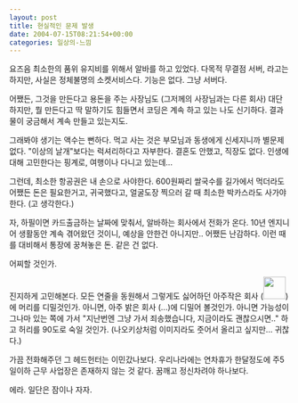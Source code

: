 ```yaml
---
layout: post
title: 현실적인 문제 발생
date: 2004-07-15T08:21:54+00:00
categories: 일상의-느낌
---
```

요즈음 최소한의 품위 유지비를 위해서 알바를 하고 있었다. 다목적 무결점 서버, 라고는 하지만, 사실은 정체불명의 소켓서비스다. 기능은 없다. 그냥 서버다.

어쨌든, 그것을 만든다고 용돈을 주는 사장님도 (그저께의 사장님과는 다른 회사) 대단하지만, 뭘 만든다고 딱 말하기도 힘들면서 코딩은 계속 하고 있는 나도 신기하다. 결과물이 궁금해서 계속 만들고 있는지도.

그래봐야 생기는 액수는 뻔하다. 먹고 사는 것은 부모님과 동생에게 신세지니까 별문제 없다. "이상의 날개"보다는 럭셔리하다고 자부한다. 결혼도 안했고, 직장도 없다. 인생에 대해 고민한다는 핑계로, 여행이나 다니고 있는데...

그런데, 최소한 항공권은 내 손으로 사야한다. 600원짜리 쌀국수를 길가에서 먹더라도 어쨌든 돈은 필요한거고, 귀국했다고, 얼굴도장 찍으러 갈 때 최소한 박카스라도 사가야한다. (고 생각한다.)

자, 하필이면 카드출금하는 날짜에 맞춰서, 알바하는 회사에서 전화가 온다. 10년 엔지니어 생활동안 계속 겪어왔던 것이니, 예상을 안한건 아니지만.. 어쨌든 난감하다. 이런 때를 대비해서 통장에 꿍쳐놓은 돈. 같은 건 없다.

어찌할 것인가.

진지하게 고민해본다. 모든 연줄을 동원해서 그렇게도 싫어하던 아주작은 회사 (<img src="http://www.microsoft.com/library/toolbar/3.0/images/banners/ms_masthead_ltr.gif" width="40" />) 에 머리를 디밀것인가. 아니면, 아주 밝은 회사 (...)에 디밀어 볼것인가. 아니면 가능성이 그나마 있는 쪽에 가서 "지난번엔 그냥 가서 죄송했습니다, 지금이라도 괜찮으시면.." 하고 허리를 90도로 숙일 것인가. (나오키상처럼 이미지라도 줏어서 올리고 싶지만... 귀찮다.)

가끔 전화해주던 그 헤드헌터는 이민갔나보다. 우리나라에는 연차휴가 한달정도에 주5일이하 근무 사업장은 존재하지 않는 것 같다. 꿈깨고 정신차려야 하나보다.

에라. 일단은 잠이나 자자.
